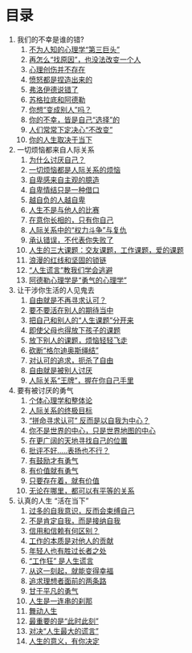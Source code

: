 # 目录  
1. 我们的不幸是谁的错?
   1. [不为人知的心理学“第三巨头”](./Chapter-1/1-1.md)
   2. [再怎么“找原因”，也没法改变一个人](./Chapter-1/1-2.md)
   3. [心理创伤并不存在](./Chapter-1/1-3.md)
   4. [愤怒都是捏造出来的](./Chapter-1/1-4.md)
   5. [弗洛伊德说错了](https://github.com/Harley0205/ReadingBooks/blob/v_11.18/TheCourageToBeDisliked/Chapter-1/1-5.md)
   6. [苏格拉底和阿德勒](./Chapter-1/1-6.md)
   7. [你想“变成别人”吗？](./Chapter-1/1-7.md)
   8. [你的不幸，皆是自己“选择”的](./Chapter-1/1-8.md)
   9. [人们常常下定决心“不改变”](./Chapter-1/1-9.md)
   10. [你的人生取决于当下](./Chapter-1/1-10.md)
2. 一切烦恼都来自人际关系  
   1. [为什么讨厌自己？]()
   2. [一切烦恼都是人际关系的烦恼]()
   3. [自卑感来自主观的臆造]()
   4. [自卑情结只是一种借口]()
   5. [越自负的人越自卑]()
   6. [人生不是与他人的比赛]()
   7. [在意你长相的，只有你自己]()
   8. [人际关系中的“权力斗争”与复仇]()
   9. [承认错误，不代表你失败了]()
   10. [人生的三大课题：交友课题，工作课题，爱的课题]()
   11. [浪漫的红线和坚固的锁链]()
   12. [“人生谎言”教我们学会逃避]()
   13. [阿德勒心理学是“勇气的心理学”]()
3. 让干涉你生活的人见鬼去
   1. [自由就是不再寻求认可？]()
   2. [要不要活在别人的期待当中]()
   3. [把自己和别人的“人生课题”分开来]()
   4. [即使父母也得放下孩子的课题]()
   5. [放下别人的课题，烦恼轻轻飞走]()
   6. [砍断“格尔迪奥斯绳结”]()
   7. [对认可的追求，扼杀了自由]()
   8. [自由就是被别人讨厌]()
   9. [人际关系“王牌”，握在你自己手里]()
4. 要有被讨厌的勇气
   1. [个体心理学和整体论]()
   2. [人际关系的终极目标]()
   3. [“拼命寻求认可” 反而是以自我为中心？]()
   4. [你不是世界的中心，只是世界地图的中心]()
   5. [在更广阔的天地寻找自己的位置]()
   6. [批评不好.....表扬也不行？]()
   7. [有鼓励才有勇气]()
   8. [有价值就有勇气]()
   9. [只要存在着，就有价值]()
   10. [无论在哪里，都可以有平等的关系]()
5. 认真的人生 “活在当下”
   1. [过多的自我意识，反而会束缚自己]()
   2. [不是肯定自我，而是接纳自我]()
   3. [信用和信赖有何区别？]()
   4. [工作的本质是对他人的贡献]()
   5. [年轻人也有胜过长者之处]()
   6. [“工作狂” 是人生谎言]()
   7. [从这一刻起，就能变得幸福]()
   8. [追求理想者面前的两条路]()
   9. [甘于平凡的勇气]()
   10. [人生是一连串的刹那]()
   11. [舞动人生]()
   12. [最重要的是“此时此刻”]()
   13. [对决“人生最大的谎言”]()
   14. [人生的意义，有你决定]()